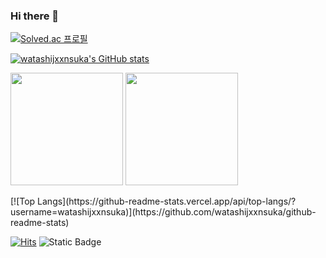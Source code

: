 ### Hi there 👋

[![Solved.ac 프로필](http://mazassumnida.wtf/api/v2/generate_badge?boj=watashijxxnsuka)](https://solved.ac/jxxn2538)

[![watashijxxnsuka's GitHub stats](https://github-readme-stats.vercel.app/api?username=watashijxxnsuka)](https://github.com/watashijxxnsuka/github-readme-stats)
<p>
  <img height="180em" src="https://github-readme-stats.vercel.app/api?username=watashijxxnsuka&show_icons=true&include_all_commits=true&bg_color=30,e96443,904e95&title_color=fff&text_color=fff">
  <img height="180em" src="https://github-readme-stats.vercel.app/api/top-langs/?username=watashijxxnsuka&layout=compact&bg_color=30,e96443,904e95&title_color=fff&text_color=fff">
</p>
[![Top Langs](https://github-readme-stats.vercel.app/api/top-langs/?username=watashijxxnsuka)](https://github.com/watashijxxnsuka/github-readme-stats)

[![Hits](https://hits.seeyoufarm.com/api/count/incr/badge.svg?url=https%3A%2F%2Fgithub.com%2Fwatashijxxnsuka&count_bg=%2349E1E3&title_bg=%23246982&icon=gutenberg.svg&icon_color=%23E7E7E7&title=hits%21&edge_flat=false)](https://hits.seeyoufarm.com)
![Static Badge](https://img.shields.io/badge/JavaScript?style=flat&logo=JavaScript&logoColor=white&color=%23F7DF1E)


